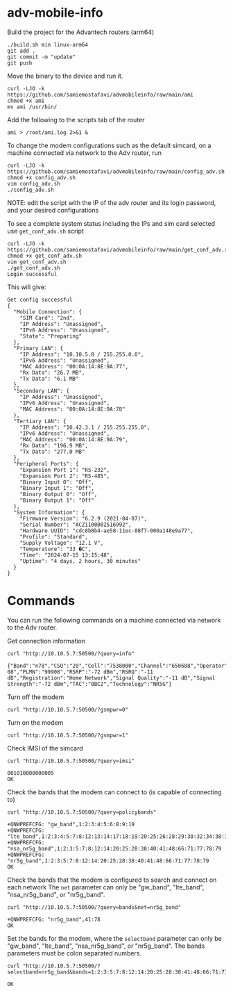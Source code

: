# adv-mobile-info

Build the project for the Advantech routers (arm64)
```
./build.sh min linux-arm64
git add .
git commit -m "update"
git push
```

Move the binary to the device and run it.
```
curl -LJO -k https://github.com/samiemostafavi/advmobileinfo/raw/main/ami
chmod +x ami
mv ami /usr/bin/
```

Add the following to the scripts tab of the router
```
ami > /root/ami.log 2>&1 &
```

To change the modem configurations such as the default simcard, on a machine connected via network to the Adv router, run
```
curl -LJO -k https://github.com/samiemostafavi/advmobileinfo/raw/main/config_adv.sh
chmod +x config_adv.sh
vim config_adv.sh
./config_adv.sh
```
NOTE: edit the script with the IP of the adv router and its login password, and your desired configurations

To see a complete system status including the IPs and sim card selected use `get_conf_adv.sh` script
```
curl -LJO -k https://github.com/samiemostafavi/advmobileinfo/raw/main/get_conf_adv.sh
chmod +x get_conf_adv.sh
vim get_conf_adv.sh
./get_conf_adv.sh
Login successful
```
This will give:
```
Get config successful
{
  "Mobile Connection": {
    "SIM Card": "2nd",
    "IP Address": "Unassigned",
    "IPv6 Address": "Unassigned",
    "State": "Preparing"
  },
  "Primary LAN": {
    "IP Address": "10.10.5.8 / 255.255.0.0",
    "IPv6 Address": "Unassigned",
    "MAC Address": "00:0A:14:8E:9A:77",
    "Rx Data": "26.7 MB",
    "Tx Data": "6.1 MB"
  },
  "Secondary LAN": {
    "IP Address": "Unassigned",
    "IPv6 Address": "Unassigned",
    "MAC Address": "00:0A:14:8E:9A:78"
  },
  "Tertiary LAN": {
    "IP Address": "10.42.3.1 / 255.255.255.0",
    "IPv6 Address": "Unassigned",
    "MAC Address": "00:0A:14:8E:9A:79",
    "Rx Data": "196.9 MB",
    "Tx Data": "277.0 MB"
  },
  "Peripheral Ports": {
    "Expansion Port 1": "RS-232",
    "Expansion Port 2": "RS-485",
    "Binary Input 0": "Off",
    "Binary Input 1": "Off",
    "Binary Output 0": "Off",
    "Binary Output 1": "Off"
  },
  "System Information": {
    "Firmware Version": "6.2.9 (2021-04-07)",
    "Serial Number": "ACZ1100002516992",
    "Hardware UUID": "cdc8b8b4-ae58-11ec-88f7-000a148e9a77",
    "Profile": "Standard",
    "Supply Voltage": "12.1 V",
    "Temperature": "33 �C",
    "Time": "2024-07-15 13:15:48",
    "Uptime": "4 days, 2 hours, 30 minutes"
  }
}
```

# Commands

You can run the following commands on a machine connected via network to the Adv router.

Get connection information
```
curl "http://10.10.5.7:50500/?query=info"

{"Band":"n78","CSQ":"20","Cell":"7538000","Channel":"650688","Operator":"999 08","PLMN":"99908","RSRP":"-72 dBm","RSRQ":"-11 dB","Registration":"Home Network","Signal Quality":"-11 dB","Signal Strength":"-72 dBm","TAC":"0BC2","Technology":"NR5G"}
```

Turn off the modem
```
curl "http://10.10.5.7:50500/?gsmpwr=0"
```

Turn on the modem
```
curl "http://10.10.5.7:50500/?gsmpwr=1"
```

Check IMSI of the simcard
```
curl "http://10.10.5.7:50500/?query=imsi"

001010000000005
OK
```


Check the bands that the modem can connect to (is capable of connecting to)
```
curl "http://10.10.5.7:50500/?query=policybands"

+QNWPREFCFG: "gw_band",1:2:3:4:5:6:8:9:19
+QNWPREFCFG: "lte_band",1:2:3:4:5:7:8:12:13:14:17:18:19:20:25:26:28:29:30:32:34:38:39:40:41:42:43:46:48:66:71
+QNWPREFCFG: "nsa_nr5g_band",1:2:3:5:7:8:12:14:20:25:28:38:40:41:48:66:71:77:78:79
+QNWPREFCFG: "nr5g_band",1:2:3:5:7:8:12:14:20:25:28:38:40:41:48:66:71:77:78:79
OK
```

Check the bands that the modem is configured to search and connect on each network
The `net` parameter can only be "gw_band", "lte_band", "nsa_nr5g_band", or "nr5g_band".
```
curl "http://10.10.5.7:50500/?query=bands&net=nr5g_band"

+QNWPREFCFG: "nr5g_band",41:78
OK
```

Set the bands for the modem, where the `selectband` parameter can only be "gw_band", "lte_band", "nsa_nr5g_band", or "nr5g_band".
The bands parameters must be colon separated numbers.
```
curl "http://10.10.5.7:50500/?selectband=nr5g_band&bands=1:2:3:5:7:8:12:14:20:25:28:38:41:48:66:71:77:78:79"

OK
```


